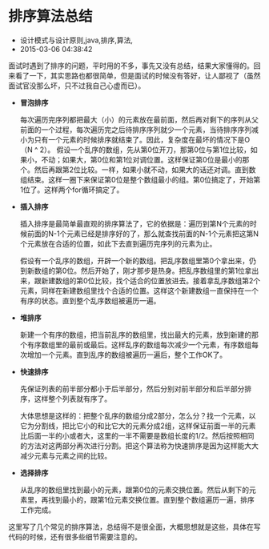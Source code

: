 # 排序算法总结
- 设计模式与设计原则,java,排序,算法,
- 2015-03-06 04:38:42


面试时遇到了排序的问题，平时用的不多，事先又没有总结，结果大家懂得的。回来看了一下，其实思路也都很简单，但是面试的时候没有答好，让人鄙视了（虽然面试官没那么坏，只不过我自己心虚而已）。


 - **冒泡排序**
    
    每次遍历完序列都把最大（小）的元素放在最前面，然后再对剩下的序列从父前面的一个过程，每次遍历完之后待排序序列就少一个元素，当待排序序列减小为只有一个元素的时候排序就结束了。因此，复杂度在最坏的情况下是O（N ^ 2）。
    假设一个乱序的数组，先从第0位开刀，那第0位与第1位比较，如果小，不动；如果大，第0位和第1位对调位置。这样保证第0位是最小的那个。然后再跟第2位比较。一样，如果小就不动，如果大的话还对调。直到数组结束。这样一圈下来保证第0位是整个数组最小的组。第0位搞定了，开始第1位了。这样两个for循环搞定了。

 - **插入排序**

    插入排序是最简单最直观的排序算法了，它的依据是：遍历到第N个元素的时候前面的N-1个元素已经是排序好的了，那么就查找前面的N-1个元素把这第N个元素放在合适的位置，如此下去直到遍历完序列的元素为止。

    假设有一个乱序的数组，开辟一个新的数组。把乱序数组里第0个拿出来，仍到新数组的第0位。然后开始了，刚才那步是热身。把乱序数组里的第1位拿出来，跟新建数组的第0位比较，找个适合的位置放进去。接着拿乱序数组第2个元素，同样在新建数组里找个合适的位置。这样这个新建数组一直保持在一个有序的状态。直到整个乱序数组被遍历一遍。

 - **堆排序**

    新建一个有序的数组，把当前乱序的数组里，找出最大的元素，放到新建的那个有序数组里的最前或最后。这样乱序的数组每次减少一个元素，有序数组每次增加一个元素。直到乱序的数组被遍历一遍后，整个工作OK了。

 - **快速排序**

    先保证列表的前半部分都小于后半部分，然后分别对前半部分和后半部分排序，这样整个列表就有序了。

    大体思想是这样的：把整个乱序的数组分成2部分，怎么分？找一个元素，以它为分割线，把比它小的和比它大的元素分成2组，这样保证前面一半的元素比后面一半的小或者大，这里的一半不需要是数组长度的1/2。然后按照相同的方法对这两部分再次进行分割。把这个算法称为快速排序是因为这样能大大减少元素与元素之间的比较。

 - **选择排序**

    从乱序的数组里找到最小的元素，跟第0位的元素交换位置。然后从剩下的元素里，再找到最小的，跟第1位元素交换位置。直到整个数组遍历一遍，排序工作完成。



这里写了几个常见的排序算法，总结得不是很全面，大概思想就是这些，具体在写代码的时候，还有很多些细节需要注意的。